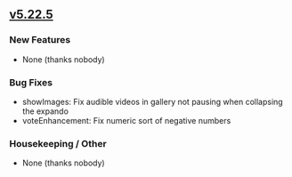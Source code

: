 ## [v5.22.5](https://github.com/honestbleeps/Reddit-Enhancement-Suite/releases/v5.22.5)

### New Features

- None (thanks nobody)

### Bug Fixes

- showImages: Fix audible videos in gallery not pausing when collapsing the expando
- voteEnhancement: Fix numeric sort of negative numbers

### Housekeeping / Other

- None (thanks nobody)

